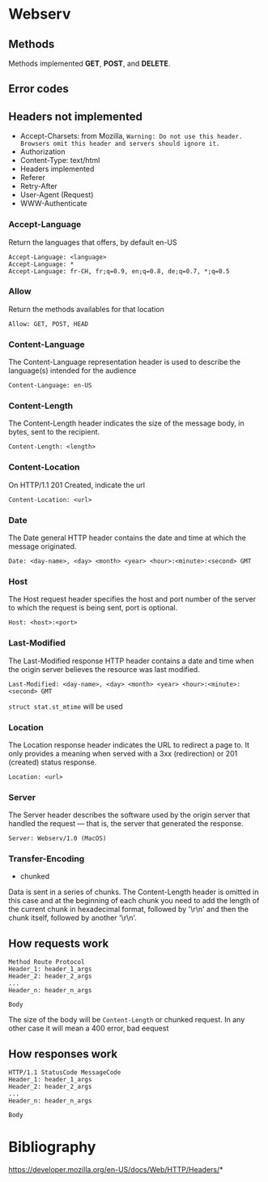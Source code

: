 # Webserv
## Methods
Methods implemented **GET**, **POST**, and **DELETE**.
## Error codes
## Headers not implemented
- Accept-Charsets: from Mozilla, ```Warning: Do not use this header. Browsers omit this header and servers should ignore it.```
- Authorization
- Content-Type: text/html
- Headers implemented
- Referer
- Retry-After
- User-Agent (Request)
- WWW-Authenticate
### Accept-Language
Return the languages that offers, by default en-US
```
Accept-Language: <language>
Accept-Language: *
Accept-Language: fr-CH, fr;q=0.9, en;q=0.8, de;q=0.7, *;q=0.5
```
### Allow
Return the methods availables for that location
```
Allow: GET, POST, HEAD
```
### Content-Language
The Content-Language representation header is used to describe the language(s) intended for the audience
```
Content-Language: en-US
```
### Content-Length
The Content-Length header indicates the size of the message body, in bytes, sent to the recipient.
```
Content-Length: <length>
```
### Content-Location
On HTTP/1.1 201 Created, indicate the url
```
Content-Location: <url>

```
### Date
The Date general HTTP header contains the date and time at which the message originated.
```
Date: <day-name>, <day> <month> <year> <hour>:<minute>:<second> GMT
```
### Host
The Host request header specifies the host and port number of the server to which the request is being sent, port is optional.
```
Host: <host>:<port>
```
### Last-Modified
The Last-Modified response HTTP header contains a date and time when the origin server believes the resource was last modified.
```
Last-Modified: <day-name>, <day> <month> <year> <hour>:<minute>:<second> GMT
```
```struct stat.st_mtime``` will be used
### Location
The Location response header indicates the URL to redirect a page to. It only provides a meaning when served with a 3xx (redirection) or 201 (created) status response.
```
Location: <url>
```
### Server
The Server header describes the software used by the origin server that handled the request — that is, the server that generated the response.
```
Server: Webserv/1.0 (MacOS)
```
### Transfer-Encoding
- chunked

Data is sent in a series of chunks. The Content-Length header is omitted in this case and at the beginning of each chunk you need to add the length of the current chunk in hexadecimal format, followed by '\r\n' and then the chunk itself, followed by another '\r\n'.
## How requests work
```
Method Route Protocol
Header_1: header_1_args
Header_2: header_2_args
...
Header_n: header_n_args

Body
```
The size of the body will be ```Content-Length``` or chunked request. In any other case it will mean a 400 error, bad eequest
## How responses work
```
HTTP/1.1 StatusCode MessageCode
Header_1: header_1_args
Header_2: header_2_args
...
Header_n: header_n_args

Body
```

# Bibliography
https://developer.mozilla.org/en-US/docs/Web/HTTP/Headers/*